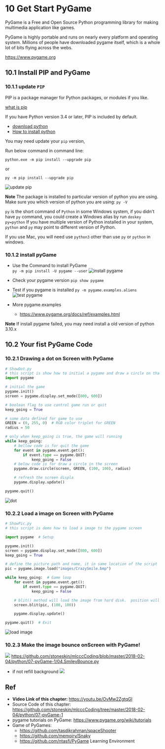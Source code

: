 # 10 Get Start PyGame

PyGame is a Free and Open Source Python programming library for making multimedia application like games.

PyGame is highly portable and runs on nearly every platform and operating
system. Millions of people have downloaded pygame itself, which is a whole lot of
bits flying across the webs.

<https://www.pygame.org>

## 10.1 Install PIP and PyGame

### 10.1.1 update  `PIP`

PIP is a package manager for Python packages, or modules if you like.

[what is pip](https://www.w3schools.com/python/python_pip.asp)

If you have Python version 3.4 or later, PIP is included by default.

- [download python](https://www.python.org/downloads/)
- [How to install python](https://onedrive.live.com/?authkey=%21ABw%2DLzmG9zyRWFA&cid=61E2F373B0D0BEF9&id=61E2F373B0D0BEF9%2150723&parId=61E2F373B0D0BEF9%2150531&o=OneUp)

You may need update your `pip` version,

Run below command in command line:

```shell
python.exe -m pip install --upgrade pip
```

or

```shell
py -m pip install --upgrade pip
```
![update pip](10.1.1_updatePiP.png)

**Note**
The package is installed to particular version of python you are using.
Make sure you which version of python you are using:
`py -V`

`py` is the short command of `Python` in some Windows system, if you didn't have `py` command, you could create a Windows alias by run `doskey py=python`
If you have multiple version of Python installed in your system, `python` and `py` may point to different version of Python.

If you use Mac, you will need use `python3` other than use `py` or `python` in windows.


### 10.1.2 install pyGame

- Use the Command to install PyGame  
`py -m pip install -U pygame --user`
![install pygame](10.1.2_installPyGame.png)

- Check your pygame version
  `pip show pygame`

- Test if you pygame is installed
`py -m pygame.examples.aliens`
![test pygame](10.1.2_testPyGame.png)

- More pygame.examples
  - <https://www.pygame.org/docs/ref/examples.html> 

**Note**
If install pygame failed, you may need install a old version of python 3.10.x

## 10.2 Your fist PyGame Code

### 10.2.1 Drawing a dot on Screen with PyGame

```python
# ShowDot.py
# this script is show how to initial a pygame and draw a circle on tha page
import pygame

# initial the game
pygame.init()
screen = pygame.display.set_mode([800, 600])

# boolean flag to use control game run or quit
keep_going = True

# some data defined for game to use
GREEN = (0, 255, 0)  # RGB color triplet for GREEN
radius = 50

# only when keep_going is true, the game will running
while keep_going:
    # bellow code is for quit the game
    for event in pygame.event.get():
        if event.type == pygame.QUIT:
            keep_going = False
    # below code is for draw a circle in the screen
    pygame.draw.circle(screen, GREEN, (100, 100), radius)

    # refresh the screen displa
    pygame.display.update()

pygame.quit()
```

![dot](10.1.3-1_dot.png)

### 10.2.2 Load a image on Screen with PyGame

```python
# ShowPic.py
# this script is demo how to load a image to the pygame screen

import pygame  # Setup

pygame.init()
screen = pygame.display.set_mode([800, 600])
keep_going = True

# define the picture path and name, it in same location of the script
pic = pygame.image.load("images/CrazySmile.bmp")

while keep_going:  # Game loop
    for event in pygame.event.get():
        if event.type == pygame.QUIT:
            keep_going = False

    # blit() method will load the image from hard disk.  position will be (x,y)
    screen.blit(pic, (100, 100))

    pygame.display.update()

pygame.quit()  # Exit
```

![load image ](10.1.3_loadImage.png)

### 10.2.3 Make the image bounce onScreen with PyGame!

![](10.2.3_bounce.png)
<https://github.com/stoneskin/mlcccCoding/blob/master/2018-02-04/python/07-pyGame-1/04.SmileyBounce.py>


- if not refill background
![](10.2.3.1_trails.png)

## Ref

- **Video Link of this chapter:** <https://youtu.be/OvMw2ZgtqGI>
- Source Code of this chapter: <https://github.com/stoneskin/mlcccCoding/tree/master/2018-02-04/python/07-pyGame-1>
- pygame tutorials on PyGame: <https://www.pygame.org/wiki/tutorials>
- Game of PyGames:
  - https://github.com/tasdikrahman/spaceShooter
  - https://github.com/memoiry/Snaky
  - https://github.com/ntasfi/PyGame Learning Environment

